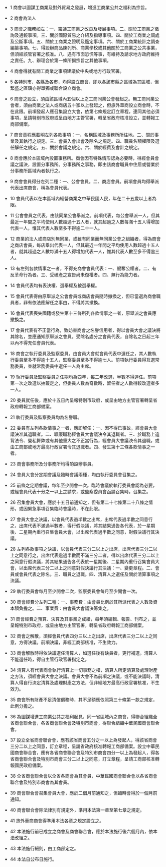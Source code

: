* 1 商會以圖謀工商業及對外貿易之發展，增進工商業公共之福利為宗旨。

* 2 商會為法人

* 3 商會之職務如左：一、籌議工商業之改良及發展事項。二、關於工商業之徵詢及通報事項。三、關於國際貿易之介紹及指導事項。四、關於工商業之調處及公斷事項。五、關於工商業之證明及鑑定事項。六、關於工商業統計之調查編纂事項。七、得設辦商品陳列所、商業學校或其他關於工商業之公共事業，但須經該管官署之核准。八、遇有市面恐慌等事，有維持及請求地方政府維持之責任。九、辦理合於第一條所揭宗旨之其他事項。

* 4 商會得就有關工商業之事項建議於中央或地方行政官署。

* 5 各特別市、各縣及各市，均得設立商會，即以各該市縣之區域為其區域，但繁盛之區鎮亦得單獨或聯合設立商會。

* 6 商會之設立，須由該區域內五個以上之工商同業公會發起之。無工商同業公會者，須由商業之法人或商店五十家以上發起之，但旅外華商設立商會時，不在此限。前項發起人應召集設立大會，依第七條規定訂立章程，連同其他必須事項，呈請特別市政府或呈由地方主管官署，轉呈省政府核准設立，並轉報工商部備案。

* 7 商會章程應載明左列各款事項：一、名稱區域及事務所所往地。二、關於事業及其執行之規定。三、會員入會出會及除名之規定。四、職員名額權限及選任解任之規定。五、關於會議之規定。六、關於經費及會計之規定。

* 8 商會應於本區域內設置事務所。商會因有特殊情形認為必要時，得經會員會議之議決，設置分事務所。分事務所之事務，即由該商會職員中住居或營業於分事務所區域內者執行之。

* 9 商會會員得分左列二種：一、公會會員。二、商店會員。前項會員均得舉派代表出席商會，稱為會員代表。

* 10 會員代表以在本區域內經營商業之中華民國人民，年在二十五歲以上者為限。

* 11 公會會員之代表，由該同業公會舉派之。前項代表，每公會舉派一人，但其最近一年間之平均使用人數超過十五人者，就其超過之人數每滿十五人得增加代表一人，惟其代表人數至多不得逾二十一人。

* 12 商業的法人或商店別無同業，或雖有同業而無同業公會之組織者，得為商會之商店會員，每店舉出代表一人，但其最近一年間之平均使用人數超過十五人者，就其超過之人數每滿十五人得增加代表一人，惟其代表人數至多不得逾三人。

* 13 有左列各款情事之一者，不得充商會會員代表：一、褫奪公權者。二、有反革命行為者。三、受破產之宣告尚未復權者。四、無行為能力者。

* 14 會員代表均有表決權、選舉權及被選舉權。

* 15 會員代表得由原舉派之公會會員或商店會員隨時撤換之，但已當選為商會職員者，非有依法應解任之事由，不得將其撤換。

* 16 會員代表喪失國籍或發生第十三條所列各款情事之一者，原舉派之會員應撤換之。

* 17 會員代表有不正當行為，致妨害商會之名譽信用者，得以會員大會之議決將其除名，並應通知原舉派之會員。受除名處分之會員代表，自除名之日起三年以內不得充任會員代表。

* 18 商會之執行委員及監察委員，由會員大會就會員代表中選任之，其人數執行委員至多不得逾十五人，監察委員至多不得逾七人。前項執行委員得互選常務委員，並就常務委員中選任一人為主席。

* 19 執行委員及監察委員之任期均為四年，每二年改選，半數不得連任。前項第一次之改選以抽籤定之，但委員人數為奇數時，留任者之人數得較改選者多一人。

* 20 委員就任後，應於十五日內呈報特別市政府，或呈由地方主管官署轉呈省政府轉報工商部備案。

* 21 執行委員及監察委員均為名譽職。

* 22 委員有左列各款情事之一者，應即解任：一、因不得已事故，經會員大會議決准其退職者。二、曠廢職務經會員大會議決令其退職者。三、於職務上違背法令、營私舞弊或有其他重大之不正當行為，經會員大會議決令其退職，或由工商部或地方最高行政官署令其退職者。四、發生第十三條各款情事之一者。

* 23 商會事務所及分事務所均得酌設辦事員。

* 24 會員大會分定期會議及臨時會議兩種，均由執行委員會召集之。

* 25 前條之定期會議，每年至少開會一次。臨時會議於執行委員會認為必要，或經會員代表十分之一以上之請求，或監察委員會函請召集時，召集之。

* 26 召集會員大會，應於十五日前通知之，但有第二十七條第二十八條之情形，或因緊急事項召集臨時會議時，不在此限。

* 27 會員大會之決議，以會員代表過半數之出席，出席代表過半數之同意行之，出席代表不滿過半數者，得行假決議，將其結果通告各代表，於一星期後、二星期內重行召集會員大會，以出席代表過半數之同意，對假決議行其決議。

* 28 左列各款事項之決議，以會員代表三分二以上之出席，出席代表三分二以上之同意行之，出席代表逾過半數而不滿三分二者，得以出席代表三分二以上之同意行假決議，將其結果通告各代表於一星期後、二星期內重行召集會員大會，以出席代表三分二以上之同意對假決議行其決議：一、變更章程。二、會員或會員代表之除名。三、職員之退職。四、清算人之選任及關於清算事項之決議。

* 29 執行委員會每月至少開會二次，監察委員會每月至少開會一次。

* 30 商會經費分左列二種：一、事務費：由會員比例於其所派代表之人數及資本額負擔之。二、事業費：由會員大會議決籌集之。

* 31 商會經費之預算、決算及其事業之成績，每年須編輯、報告、刊布之，並呈報特別市政府，或呈由地方主管官署，轉呈省政府轉報工商部備案。

* 32 商會之解散，須經會員代表四分三以上之出席，出席代表三分二以上之同意，方得決議。前項決議，非經工商部核准，不生效力。

* 33 商會解散時得依決議選任清算人，如選任後有缺員者，更行補選。清算人不能選任時，得自主管行政官署指定之。

* 34 清算人有代表商會執行清算上一切事務之權，清算人所定清算及處理財產之方法，須經會員大會之決議。會員大會不為前項之決議，或不能決議時，清算人得自行決定清算及處理財產之方法，但非經地方最高行政官署核准，不生效力。

* 35 商會所有財產不足清償償務時，其不足額應依照第三十條第一款之規定，此例分擔之。

* 36 為圖謀增進工商業公共之福利起見，同一省區域內之商會，得聯合組織全省商會聯合會，各省商會聯合會及特別市商會，得聯合組織中華民國商會聯合會。

* 37 設立全省商會聯合會，應有該省商會五分之一以上為發起人，得該省商會三分二以上之同意，訂立章程，呈請省政府核准轉報工商部備案。設立中華民國商會聯合會，應有各省商會聯合會及特別市商會四分一以上為發起人，得各省商會聯合會及特別市商會三分二以上之同意，訂立章程，呈請工商部核准轉報國民政府備案。

* 38 全省商會聯合會以全省各商會為其會員，中華民國商會聯合會以各省商會聯合會及特別市商會為其會員。

* 39 商會聯合會召集會員大會，應於二個月前通知之，但臨時會得於一個月前通知。

* 40 商會聯合會除法律別有規定外，準用本法第一章至第七章之規定。

* 41 旅外華商商會得準用本法各章之規定設立之。

* 42 本法施行前已成立之商會及商會聯合會，應於本法施行後六個月內，依本法改組之。

* 43 本法施行細則，由工商部定之。

* 44 本法自公布日施行。

